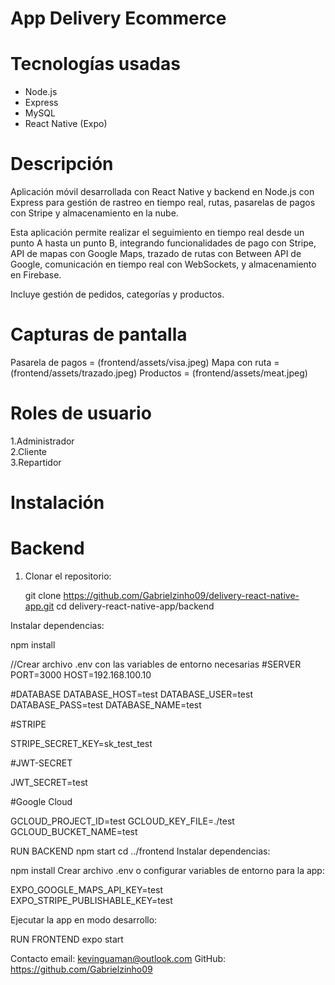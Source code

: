 # App Delivery Ecommerce

# Tecnologías usadas
- Node.js
- Express
- MySQL
- React Native (Expo)

# Descripción

Aplicación móvil desarrollada con React Native y backend en Node.js con Express para gestión de rastreo en tiempo real, rutas, pasarelas de pagos con Stripe y almacenamiento en la nube.

Esta aplicación permite realizar el seguimiento en tiempo real desde un punto A hasta un punto B, integrando funcionalidades de pago con Stripe, API de mapas con Google Maps, trazado de rutas con Between API de Google, comunicación en tiempo real con WebSockets, y almacenamiento en Firebase.

Incluye gestión de pedidos, categorías y productos.

# Capturas de pantalla

Pasarela de pagos = (frontend/assets/visa.jpeg)
Mapa con ruta = (frontend/assets/trazado.jpeg)
Productos = (frontend/assets/meat.jpeg)

# Roles de usuario

1.Administrador  
2.Cliente  
3.Repartidor  


# Instalación

# Backend

1. Clonar el repositorio:
   
   git clone https://github.com/Gabrielzinho09/delivery-react-native-app.git
   cd delivery-react-native-app/backend
   
Instalar dependencias:

npm install

//Crear archivo .env con las variables de entorno necesarias
#SERVER
PORT=3000
HOST=192.168.100.10

#DATABASE
DATABASE_HOST=test
DATABASE_USER=test
DATABASE_PASS=test
DATABASE_NAME=test

#STRIPE

STRIPE_SECRET_KEY=sk_test_test

#JWT-SECRET

JWT_SECRET=test


#Google Cloud

GCLOUD_PROJECT_ID=test
GCLOUD_KEY_FILE=./test
GCLOUD_BUCKET_NAME=test

RUN BACKEND
npm start
cd ../frontend
Instalar dependencias:


npm install
Crear archivo .env o configurar variables de entorno para la app:


EXPO_GOOGLE_MAPS_API_KEY=test
EXPO_STRIPE_PUBLISHABLE_KEY=test

Ejecutar la app en modo desarrollo:

RUN FRONTEND
expo start

Contacto
email: kevinguaman@outlook.com
GitHub: https://github.com/Gabrielzinho09